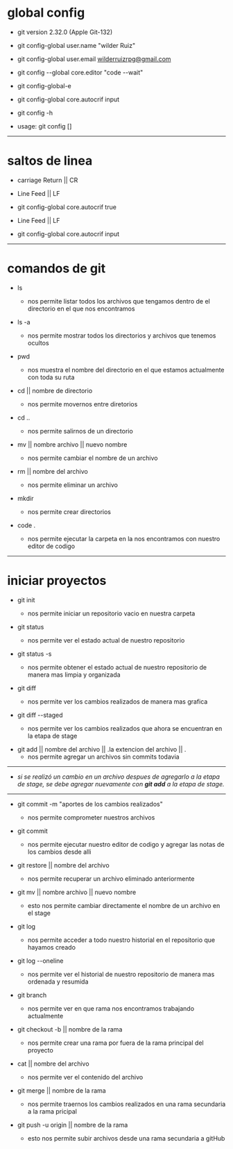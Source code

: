 # global config


<!-- nos muestra la version de git actualmente instalada -->
* git version 2.32.0 (Apple Git-132)

<!-- nos permite crear un nombre de usuario en git -->
* git config-global user.name "wilder Ruiz"

<!-- nos permite agregar un correo electronico a git -->
* git config-global user.email wilderruizrpg@gmail.com

<!-- nos permite agregar nuestro editor de codigo en este caso Vscode -->
* git config --global core.editor "code --wait"

<!-- nos permite ver nuestro archivo de configuracion global dentro de nuestro editor de codigo -->
* git config-global-e


* git config-global core.autocrif input

* git config -h

* usage: git config [<options>]


---

# saltos de linea

<!-- En windows -->
 
<!-- El desarrollador de windows cuando quiera subir el codigo obligatoriamente va a tener que eliminar el CR || Agregarlo cuando quiera bajar codigo -->
 * carriage Return || CR

 * Line Feed || LF

* git config-global core.autocrif true



 <!-- En Linux || Mac -->
 
 * Line Feed || LF

* git config-global core.autocrif input


---

# comandos de git

* ls 
    * nos permite listar todos los archivos que tengamos dentro de el directorio en el que nos encontramos

* ls -a
    * nos permite mostrar todos los directorios y archivos que tenemos ocultos 


* pwd 
    * nos muestra el nombre del directorio en el que estamos actualmente con toda su ruta

* cd || nombre de directorio
    * nos permite movernos entre diretorios 

* cd ..
    * nos permite salirnos de un directorio

* mv || nombre archivo || nuevo nombre
    * nos permite cambiar el nombre de un archivo

* rm || nombre del archivo
    * nos permite eliminar un archivo

* mkdir 
    * nos permite crear directorios 

* code .
    * nos permite ejecutar la carpeta en la nos encontramos con nuestro editor de codigo

---

# iniciar proyectos

* git init
    * nos permite iniciar un repositorio vacio en nuestra carpeta

* git status 
    * nos permite ver el estado actual de nuestro repositorio
* git status -s
    * nos permite obtener el estado actual de nuestro repositorio de manera mas limpia y organizada
* git diff
    * nos permite ver los cambios realizados de manera mas grafica
* git diff --staged
    * nos permite ver los cambios realizados que ahora se encuentran en la etapa de stage


<!-- Para agregar varios archivos a la etapa de stage se debe poner el nombre de cada archivo separado por un espacio -->
* git add || nombre del archivo || .la extencion del archivo || .
    * nos permite agregar un archivos sin commits todavia
---

* *si se realizó un cambio en un archivo despues de agregarlo a la etapa de stage, se debe agregar nuevamente con **git add** a la etapa de stage.*
---
* git commit -m "aportes de los cambios realizados"
    * nos permite comprometer nuestros archivos

* git commit 
    * nos permite ejecutar nuestro editor de codigo y agregar las notas de los cambios desde alli

* git restore || nombre del archivo
    * nos permite recuperar un archivo eliminado anteriormente
* git mv || nombre archivo || nuevo nombre
    * esto nos permite cambiar directamente el nombre de un archivo en el stage 
* git log 
    * nos permite acceder a todo nuestro historial en el repositorio que hayamos creado
* git log --oneline 
    * nos permite ver el historial de nuestro repositorio de manera mas ordenada y resumida

* git branch
    * nos permite ver en que rama nos encontramos trabajando actualmente

* git checkout -b || nombre de la rama
    * nos permite crear una rama por fuera de la rama principal del proyecto 

* cat || nombre del archivo 
    * nos permite ver el contenido del archivo 

* git merge || nombre de la rama
    * nos permite traernos los cambios realizados en una rama secundaria a la rama pricipal

* git push -u origin || nombre de la rama
    * esto nos permite subir archivos desde una rama secundaria a gitHub